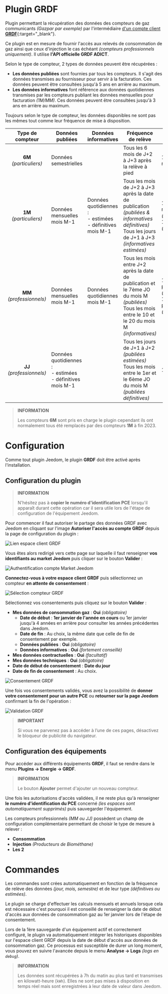 # Plugin GRDF

Plugin permettant la récupération des données des compteurs de gaz communicants *(Gazpar par exemple)* par l'intermédiaire [d'un compte client **GRDF**](https://login.monespace.grdf.fr/mire/connexion){:target="\_blank"}.

Ce plugin est en mesure de fournir l'accès aux relevés de consommation de gaz ainsi que ceux d'injection le cas échéant *(compteurs professionnels uniquement)*. Il utilise **l'API officielle GRDF ADICT**.

Selon le type de compteur, 2 types de données peuvent être récupérées :
 - **Les données publiées** sont fournies par tous les compteurs. Il s'agit des données transmises au fournisseur pour servir à la facturation. Ces données peuvent être consultées jusqu'à 5 ans en arrière au maximum.
 - **Les données informatives** font référence aux données quotidiennes transmises par les compteurs publiant les données mensuelles pour facturation *(1M/MM)*. Ces données peuvent être consultées jusqu'à 3 ans en arrière au maximum.

Toujours selon le type de compteur, les données disponibles ne sont pas les mêmes tout comme leur fréquence de mise à disposition.

| **Type de compteur** | Données publiées | Données informatives | Fréquence de relève | Fréquence d'appel |
|:---:|---|---|---|---|
| **6M** *(particuliers)* | Données semestrielles | | Tous les 6 mois de J+2 à J+3 après la relève à pied | 1 à 2 fois par mois |
| **1M** *(particuliers)* | Données mensuelles mois M-1 | Données quotidiennes :<br>  - estimées<br>  - définitives mois M-1 | Tous les mois de J+2 à J+3 après la date de publication *(publiées & informatives définitives)*<br>Tous les jours de J+1 à J+3 *(informatives estimées)* | 1 à 2 fois par mois *(publiées)*<br>1 fois par jour *(informatives)* |
| **MM** *(professionnels)* | Données mensuelles mois M-1 | Données quotidiennes mois M-1 | Tous les mois entre J+2 après la date de publication et le 7ème JO du mois M *(publiées)*<br>Tous les mois entre le 10 et le 20 du mois M *(informatives)* | 1 à 14 fois par mois *(publiées)*<br>1 à 11 fois par mois *(informatives)* |
| **JJ** *(professionnels)* | Données quotidiennes :<br>  - estimées<br>  - définitives mois M-1 | | Tous les jours de J+1 à J+2 *(publiées estimées)*<br>Tous les mois entre le 1er et le 6ème JO du mois M *(publiées définitives)* | 1 fois par jour |

>**INFORMATION**
>
>Les compteurs **6M** sont pris en charge le plugin cependant ils ont normalement tous été remplacés par des compteurs **1M** à fin 2023.

# Configuration

Comme tout plugin Jeedom, le plugin **GRDF** doit être activé après l'installation.

## Configuration du plugin

>**INFORMATION**
>
>N'hésitez pas à **copier le numéro d'identification PCE** lorsqu'il apparaît durant cette opération car il sera utile lors de l'étape de configuration de l'équipement Jeedom.

Pour commencer il faut autoriser le partage des données GRDF avec Jeedom en cliquant sur l'image **Autoriser l'accès au compte GRDF** depuis la page de configuration du plugin :

![Lien espace client GRDF](./images/link_grdf.jpg)

Vous êtes alors redirigé vers cette page sur laquelle il faut renseigner **vos identifiants au market Jeedom** puis cliquer sur le bouton **Valider** :

![Authentification compte Market Jeedom](./images/Auth_Jeedom.jpg)

**Connectez-vous à votre espace client GRDF** puis sélectionnez un compteur **en attente de consentement** :

![Sélection compteur GRDF](./images/grdf_home.jpg)

Sélectionnez vos consentements puis cliquez sur le bouton **Valider** :

 - **Mes données de consommation gaz** : **Oui** *(obligatoire)*
   - **Date de début** : **1er janvier de l'année en cours** ou 1er janvier jusqu'à 4 années en arrière pour consulter les années précédentes dans Jeedom.
   - **Date de fin** : Au choix, la même date que celle de fin de consentement par exemple.
   - **Données publiées** : **Oui** *(obligatoire)*
   - **Données informatives** : **Oui** *(fortement conseillé)*
 - **Mes données contractuelles** : **Oui** *(facultatif)*
 - **Mes données techniques** : **Oui** *(obligatoire)*
 - **Date de début de consentement** : **Date du jour**
 - **Date de fin de consentement** : Au choix.

![Consentement GRDF](./images/grdf_choose.jpg)

Une fois vos consentements validés, vous avez la possibilité de **donner votre consentement pour un autre PCE** ou **retourner sur la page Jeedom** confirmant la fin de l'opération :

![Validation GRDF](./images/grdf_consent.jpg)

>**IMPORTANT**
>
>Si vous ne parvenez pas à accéder à l’une de ces pages, désactivez le bloqueur de publicité du navigateur.

## Configuration des équipements

Pour accéder aux différents équipements **GRDF**, il faut se rendre dans le menu **Plugins → Energie → GRDF**.

>**INFORMATION**
>
>Le bouton **Ajouter** permet d'ajouter un nouveau compteur.

Une fois les autorisations d'accès validées, il ne reste plus qu'à renseigner **le numéro d'identification du PCE** concerné *(les espaces sont automatiquement supprimés)* puis sauvegarder l'équipement.

Les compteurs professionnels *(MM ou JJ)* possèdent un champ de configuration complémentaire permettant de choisir le type de mesure à relever :
 - **Consommation**
 - **Injection** *(Producteurs de Biométhane)*
 - **Les 2**

# Commandes

Les commandes sont crées automatiquement en fonction de la fréquence de relève des données *(jour, mois, semestre)* et de leur type *(définitives ou estimées)*.

Le plugin se charge d'effectuer les calculs mensuels et annuels lorsque cela est nécessaire c'est pourquoi il est conseillé de renseigner la date de début d'accès aux données de consommation gaz au 1er janvier lors de l'étape de consentement.

Lors de la 1ère sauvegarde d'un équipement actif et correctement configuré, le plugin va automatiquement intégrer les historiques disponibles sur l'espace client GRDF depuis la date de début d'accès aux données de consommation gaz. Ce processus est susceptible de durer un long moment, vous pouvez en suivre l'avancée depuis le menu **Analyse → Logs** *(logs en `debug`)*.

>**INFORMATION**
>
>Les données sont récupérées à 7h du matin au plus tard et transmises en kilowatt-heure (`kWh`). Elles ne sont pas mises à disposition en temps réel mais sont enregistrées à leur date de valeur dans Jeedom.
